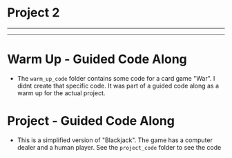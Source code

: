 # Project 2
***
***
# Warm Up - Guided Code Along
* The ```warm_up_code``` folder contains some code for a card game "War". I didnt create that specific code. It was part of a guided code along as a warm up for the actual project.

# Project - Guided Code Along
* This is a simplified version of "Blackjack". The game has a computer dealer and a human player. See the ```project_code``` folder to see the code
<br> <br>
